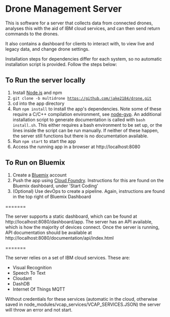 # Drone Management Server

This is software for a server that collects data from connected drones, analyses this with the aid of IBM cloud services, and can then send return commands to the drones.

It also contains a dashboard for clients to interact with, to view live and legacy data, and change drone settings.

Installation steps for dependencies differ for each system, so no automatic installation script is provided. Follow the steps below:

## To Run the server locally

1. Install [Node.js](https://nodejs.org/en/download/) and npm
2. <code>git clone -b multidrone https://github.com/jake2184/drone.git</code>
3. cd into the app directory
4. Run `npm install` to install the app's dependencies. Note some of these require a C/C++ compilation environment, see [node-gyp](https://github.com/nodejs/node-gyp). An additional installation script to generate documentation is called with `bash install.sh`. This either requires a bash environment to be set up, or the lines inside the script can be run manually. If neither of these happen, the server still functions but there is no documentation available.
5. Run `npm start` to start the app
6. Access the running app in a browser at http://localhost:8080

## To Run on Bluemix
1. Create a [Bluemix](https://console.ng.bluemix.net/registration/) account
2. Push the app using [Cloud Foundry](https://github.com/cloudfoundry/cli). Instructions for this are found on the Bluemix dashboard, under 'Start Coding'
3. (Optional) Use devOps to create a pipeline. Again, instructions are found in the top right of Bluemix Dashboard


=======

The server supports a static dashboard, which can be found at http://localhost:8080/dashboard/app.
The server has an API available, which is how the majority of devices connect. Once the server is running, API documentation should be available at http://localhost:8080/documentation/api/index.html

=======

The server relies on a set of IBM cloud services. These are:
- Visual Recognition
- Speech To Text
- Cloudant
- DashDB
- Internet Of Things MQTT

Without credentials for these services (automatic in the cloud, otherwise saved in node_modules/vcap_services/VCAP_SERVICES.JSON) the server will throw an error and not start.


